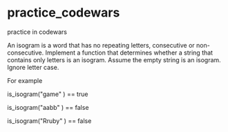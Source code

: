 # practice_codewars
practice in codewars


An isogram is a word that has no repeating letters, consecutive or non-consecutive. Implement a function that determines whether a string that contains only letters is an isogram. Assume the empty string is an isogram. Ignore letter case.

For example 

is_isogram("game" ) == true

is_isogram("aabb" ) == false

is_isogram("Rruby" ) == false
